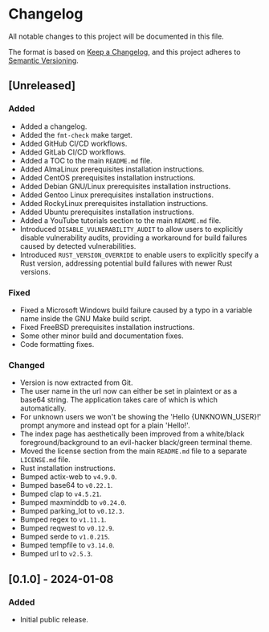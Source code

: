 # Changelog

All notable changes to this project will be documented in this file.

The format is based on [Keep a Changelog](https://keepachangelog.com/en/1.0.0/),
and this project adheres to [Semantic Versioning](https://semver.org/spec/v2.0.0.html).

## [Unreleased]

### Added

- Added a changelog.
- Added the `fmt-check` make target.
- Added GitHub CI/CD workflows.
- Added GitLab CI/CD workflows.
- Added a TOC to the main `README.md` file.
- Added AlmaLinux prerequisites installation instructions.
- Added CentOS prerequisites installation instructions.
- Added Debian GNU/Linux prerequisites installation instructions.
- Added Gentoo Linux prerequisites installation instructions.
- Added RockyLinux prerequisites installation instructions.
- Added Ubuntu prerequisites installation instructions.
- Added a YouTube tutorials section to the main `README.md` file.
- Introduced `DISABLE_VULNERABILITY_AUDIT` to allow users to explicitly disable vulnerability audits, providing a workaround for build failures caused by detected vulnerabilities.
- Introduced `RUST_VERSION_OVERRIDE` to enable users to explicitly specify a Rust version, addressing potential build failures with newer Rust versions.

### Fixed

- Fixed a Microsoft Windows build failure caused by a typo in a variable name inside the GNU Make build script.
- Fixed FreeBSD prerequisites installation instructions.
- Some other minor build and documentation fixes.
- Code formatting fixes.

### Changed

- Version is now extracted from Git.
- The user name in the url now can either be set in plaintext or as a base64 string. The application takes care of which is which automatically.
- For unknown users we won't be showing the 'Hello {UNKNOWN_USER}!' prompt anymore and instead opt for a plain 'Hello!'.
- The index page has aesthetically been improved from a white/black foreground/background to an evil-hacker black/green terminal theme.
- Moved the license section from the main `README.md` file to a separate `LICENSE.md` file.
- Rust installation instructions.
- Bumped actix-web to `v4.9.0`.
- Bumped base64 to `v0.22.1`.
- Bumped clap to `v4.5.21`.
- Bumped maxminddb to `v0.24.0`.
- Bumped parking_lot to `v0.12.3`.
- Bumped regex to `v1.11.1`.
- Bumped reqwest to `v0.12.9`.
- Bumped serde to `v1.0.215`.
- Bumped tempfile to `v3.14.0`.
- Bumped url to `v2.5.3`.

## [0.1.0] - 2024-01-08

### Added

- Initial public release.

